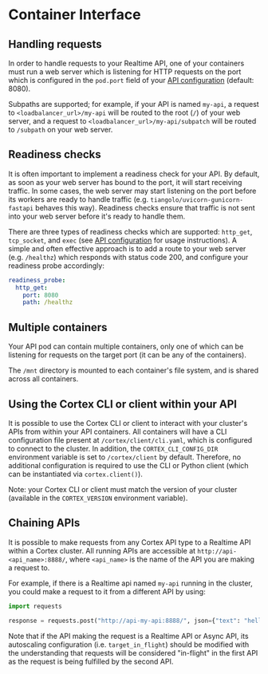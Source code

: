 # Container Interface

## Handling requests

In order to handle requests to your Realtime API, one of your containers must run a web server which is listening for HTTP requests on the port which is configured in the `pod.port` field of your [API configuration](configuration.md) (default: 8080).

Subpaths are supported; for example, if your API is named `my-api`, a request to `<loadbalancer_url>/my-api` will be routed to the root (`/`) of your web server, and a request to `<loadbalancer_url>/my-api/subpatch` will be routed to `/subpath` on your web server.

## Readiness checks

It is often important to implement a readiness check for your API. By default, as soon as your web server has bound to the port, it will start receiving traffic. In some cases, the web server may start listening on the port before its workers are ready to handle traffic (e.g. `tiangolo/uvicorn-gunicorn-fastapi` behaves this way). Readiness checks ensure that traffic is not sent into your web server before it's ready to handle them.

There are three types of readiness checks which are supported: `http_get`, `tcp_socket`, and `exec` (see [API configuration](configuration.md) for usage instructions). A simple and often effective approach is to add a route to your web server (e.g. `/healthz`) which responds with status code 200, and configure your readiness probe accordingly:

```yaml
readiness_probe:
  http_get:
    port: 8080
    path: /healthz
```

## Multiple containers

Your API pod can contain multiple containers, only one of which can be listening for requests on the target port (it can be any of the containers).

The `/mnt` directory is mounted to each container's file system, and is shared across all containers.

## Using the Cortex CLI or client within your API

It is possible to use the Cortex CLI or client to interact with your cluster's APIs from within your API containers. All containers will have a CLI configuration file present at `/cortex/client/cli.yaml`, which is configured to connect to the cluster. In addition, the `CORTEX_CLI_CONFIG_DIR` environment variable is set to `/cortex/client` by default. Therefore, no additional configuration is required to use the CLI or Python client (which can be instantiated via `cortex.client()`).

Note: your Cortex CLI or client must match the version of your cluster (available in the `CORTEX_VERSION` environment variable).

## Chaining APIs

It is possible to make requests from any Cortex API type to a Realtime API within a Cortex cluster. All running APIs are accessible at `http://api-<api_name>:8888/`, where `<api_name>` is the name of the API you are making a request to.

For example, if there is a Realtime api named `my-api` running in the cluster, you could make a request to it from a different API by using:

```python
import requests

response = requests.post("http://api-my-api:8888/", json={"text": "hello world"})
```

Note that if the API making the request is a Realtime API or Async API, its autoscaling configuration (i.e. `target_in_flight`) should be modified with the understanding that requests will be considered "in-flight" in the first API as the request is being fulfilled by the second API.
